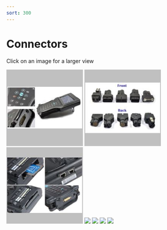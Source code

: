 ```yaml
---
sort: 300
---
```

# Connectors

Click on an image for a larger view

[![](connectors_01_t.jpg)](connectors_01.jpg)
[![](connectors_02_t.jpg)](connectors_02.jpg)
[![](connectors_03_t.jpg)](connectors_03.jpg)
[![](connectors_04_t.jpg)](connectors_04.jpg)
[![](connectors_05_t.jpg)](connectors_05.jpg)
[![](connectors_06_t.jpg)](connectors_06.jpg)
[![](connectors_07_t.jpg)](connectors_07.jpg)